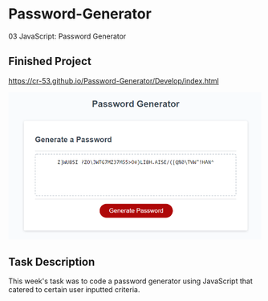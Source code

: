 # Password-Generator
03 JavaScript: Password Generator

## Finished Project

https://cr-53.github.io/Password-Generator/Develop/index.html

![](assets/password-generator.png)

## Task Description

This week's task was to code a password generator using JavaScript that catered to certain user inputted criteria.
